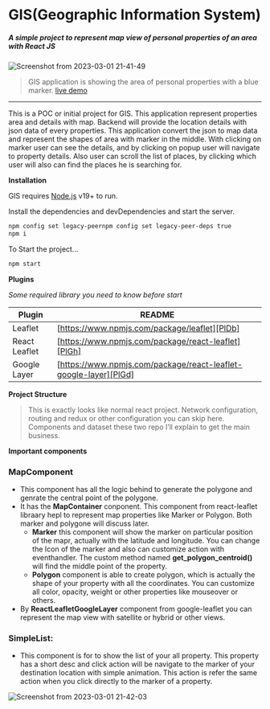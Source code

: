 # GIS(Geographic Information System)
##### _A simple project to represent map view of personal properties of an area with React JS_

![Screenshot from 2023-03-01 21-41-49](https://user-images.githubusercontent.com/38191975/222308796-85d364aa-5939-4dfe-b6c7-1cb30e45b22d.png)
> GIS application is showing the area of personal properties with a blue marker. [live demo](https://gar-map-rampo.vercel.app/)
               
----
This is a POC or initial project for GIS. This application represent properties area and details with map. Backend will provide the location details with json data of every properties. This application convert the json to map data and represent the shapes of area with marker in the middle. With clicking on marker user can see the details, and by clicking on popup user will navigate to property details. Also user can scroll the list of places, by clicking which user will also can find the places he is searching for.

**Installation**

GIS requires [Node.js](https://nodejs.org/) v19+ to run.

Install the dependencies and devDependencies and start the server.

```sh
npm config set legacy-peernpm config set legacy-peer-deps true
npm i
```

To Start the project...

```sh
npm start
```
**Plugins**

_Some required library you need to know before start_

| Plugin | README |
| ------ | ------ |
| Leaflet | [https://www.npmjs.com/package/leaflet][PlDb] |
| React Leaflet | [https://www.npmjs.com/package/react-leaflet][PlGh] |
| Google Layer | [https://www.npmjs.com/package/react-leaflet-google-layer][PlGd] |

**Project Structure**
> This is exactly looks like normal react  project. Network configuration, routing and redux or other configuration you can skip here. Components and dataset these two repo I’ll explain to get the main business.

**Important components**

### MapComponent
- This component has all the logic behind to generate the polygone and genrate the central point of the polygone.
- It has the **MapContainer** conponent. This component from react-leaflet libraary hepl to represent map properties like Marker or Polygon. Both marker and polygone will discuss later.
  - **Marker** this component will show the marker on particular position of the mapr, actually with the latitude and longitude. You can change the Icon of the marker and also can customize action with eventhandler. The custom method named **get_polygon_centroid()** will find the middle point of the property.
  - **Polygon** component is able to create polygon, which is actually the shape of your property with all the coordinates. You can customize all color, opacity, weight or other properties like mouseover or others.
- By **ReactLeafletGoogleLayer** component from google-leaflet you can represent the map view with satellite or hybrid or other views.
### SimpleList:
- This component is for to show the list of your all property. This property has a short desc and click action will be navigate to the marker of your destination location with simple animation. This action is refer the same action when you click directly to the marker of a property.


[PlDb]: <https://www.npmjs.com/package/leaflet>
[PlGh]: <https://www.npmjs.com/package/react-leaflet>
[PlGd]: <https://www.npmjs.com/package/react-leaflet-google-layer>

![Screenshot from 2023-03-01 21-42-03](https://user-images.githubusercontent.com/38191975/222315530-b03abbd0-5468-43cf-8ff3-2e3d74668d08.png)
